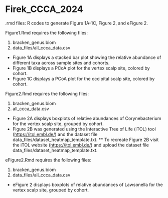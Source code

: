 # Firek_CCCA_2024

.rmd files: R codes to generate Figure 1A-1C, Figure 2, and eFigure 2.

Figure1.Rmd requires the following files:
1. bracken_genus.biom
2. data_files/all_ccca_data.csv
* Figure 1A displays a stacked bar plot showing the relative abundance of different taxa across sample sites and cohorts.
* Figure 1B displays a PCoA plot for the vertex scalp site, colored by cohort.
* Figure 1C displays a PCoA plot for the occipital scalp site, colored by cohort.

Figure2.Rmd requires the following files:
1. bracken_genus.biom
2. all_ccca_data.csv
* Figure 2A displays boxplots of relative abundances of Corynebacterium for the vertex scalp site, grouped by cohort.
* Figure 2B was generated using the Interactive Tree of Life (iTOL) tool (https://itol.embl.de/) and the dataset file data_files/dataset_heatmap_template.txt.
** To recreate Figure 2B visit the iTOL website (https://itol.embl.de/) and upload the dataset file data_files/dataset_heatmap_template.txt.

eFigure2.Rmd requires the following files:
1. bracken_genus.biom
2. data_files/all_ccca_data.csv
* eFigure 2 displays boxplots of relative abundances of Lawsonella for the vertex scalp site, grouped by cohort.
